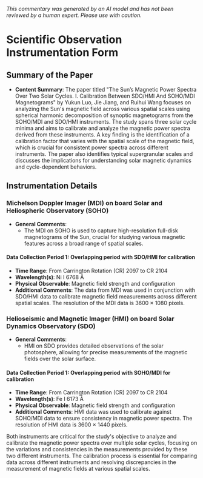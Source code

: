 _This commentary was generated by an AI model and has not been reviewed by a human expert. Please use with caution._

# Scientific Observation Instrumentation Form

## Summary of the Paper
- **Content Summary**: The paper titled "The Sun’s Magnetic Power Spectra Over Two Solar Cycles. I. Calibration Between SDO/HMI And SOHO/MDI Magnetograms" by Yukun Luo, Jie Jiang, and Ruihui Wang focuses on analyzing the Sun's magnetic field across various spatial scales using spherical harmonic decomposition of synoptic magnetograms from the SOHO/MDI and SDO/HMI instruments. The study spans three solar cycle minima and aims to calibrate and analyze the magnetic power spectra derived from these instruments. A key finding is the identification of a calibration factor that varies with the spatial scale of the magnetic field, which is crucial for consistent power spectra across different instruments. The paper also identifies typical supergranular scales and discusses the implications for understanding solar magnetic dynamics and cycle-dependent behaviors.

## Instrumentation Details

### Michelson Doppler Imager (MDI) on board Solar and Heliospheric Observatory (SOHO)
- **General Comments**:
   - The MDI on SOHO is used to capture high-resolution full-disk magnetograms of the Sun, crucial for studying various magnetic features across a broad range of spatial scales.

#### Data Collection Period 1: Overlapping period with SDO/HMI for calibration
- **Time Range**: From Carrington Rotation (CR) 2097 to CR 2104
- **Wavelength(s)**: Ni I 6768 Å
- **Physical Observable**: Magnetic field strength and configuration
- **Additional Comments**: The data from MDI was used in conjunction with SDO/HMI data to calibrate magnetic field measurements across different spatial scales. The resolution of the MDI data is 3600 × 1080 pixels.

### Helioseismic and Magnetic Imager (HMI) on board Solar Dynamics Observatory (SDO)
- **General Comments**:
   - HMI on SDO provides detailed observations of the solar photosphere, allowing for precise measurements of the magnetic fields over the solar surface.

#### Data Collection Period 1: Overlapping period with SOHO/MDI for calibration
- **Time Range**: From Carrington Rotation (CR) 2097 to CR 2104
- **Wavelength(s)**: Fe I 6173 Å
- **Physical Observable**: Magnetic field strength and configuration
- **Additional Comments**: HMI data was used to calibrate against SOHO/MDI data to ensure consistency in magnetic power spectra. The resolution of HMI data is 3600 × 1440 pixels.

Both instruments are critical for the study's objective to analyze and calibrate the magnetic power spectra over multiple solar cycles, focusing on the variations and consistencies in the measurements provided by these two different instruments. The calibration process is essential for comparing data across different instruments and resolving discrepancies in the measurement of magnetic fields at various spatial scales.
